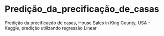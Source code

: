 # Predição_da_precificação_de_casas
 Predição da precificação de casas, House Sales in King County, USA - Kaggle, predição utilizando regressão Linear
